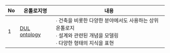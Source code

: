 | No | 온톨로지명                                    | 내용                                                                            |
|----|------------------------------------------|-------------------------------------------------------------------------------|
| 1  | [DUL ontology](ontology/DUL_ontology.md) | ∙ 건축을 비롯한 다양한 분야에서도 사용하는 상위 온톨로지 <br/>∙ 설계와 관련된 개념을 모델링<br/>∙ 다양한 형태의 지식을 표현  |
